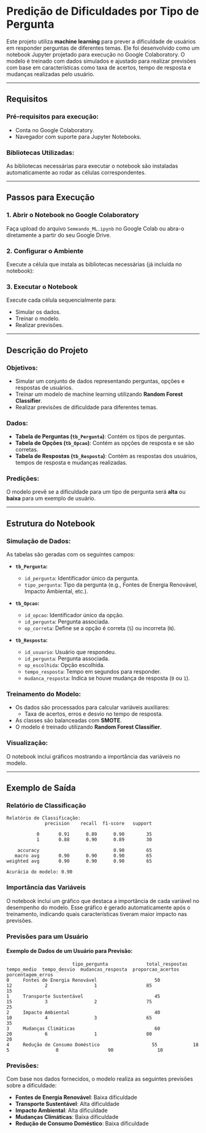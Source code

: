 # Predição de Dificuldades por Tipo de Pergunta

Este projeto utiliza **machine learning** para prever a dificuldade de usuários em responder perguntas de diferentes temas. Ele foi desenvolvido como um notebook Jupyter projetado para execução no Google Colaboratory. O modelo é treinado com dados simulados e ajustado para realizar previsões com base em características como taxa de acertos, tempo de resposta e mudanças realizadas pelo usuário.

---

## Requisitos

### Pré-requisitos para execução:
- Conta no Google Colaboratory.
- Navegador com suporte para Jupyter Notebooks.

### Bibliotecas Utilizadas:
As bibliotecas necessárias para executar o notebook são instaladas automaticamente ao rodar as células correspondentes.

---

## Passos para Execução

### 1. Abrir o Notebook no Google Colaboratory
Faça upload do arquivo `Semeando_ML.ipynb` no Google Colab ou abra-o diretamente a partir do seu Google Drive.

### 2. Configurar o Ambiente
Execute a célula que instala as bibliotecas necessárias (já incluída no notebook):

### 3. Executar o Notebook
Execute cada célula sequencialmente para:
- Simular os dados.
- Treinar o modelo.
- Realizar previsões.

---

## Descrição do Projeto

### Objetivos:
- Simular um conjunto de dados representando perguntas, opções e respostas de usuários.
- Treinar um modelo de machine learning utilizando **Random Forest Classifier**.
- Realizar previsões de dificuldade para diferentes temas.

### Dados:
- **Tabela de Perguntas (`tb_Pergunta`)**: Contém os tipos de perguntas.
- **Tabela de Opções (`tb_Opcao`)**: Contém as opções de resposta e se são corretas.
- **Tabela de Respostas (`tb_Resposta`)**: Contém as respostas dos usuários, tempos de resposta e mudanças realizadas.

### Predições:
O modelo prevê se a dificuldade para um tipo de pergunta será **alta** ou **baixa** para um exemplo de usuário.

---

## Estrutura do Notebook

### Simulação de Dados:
As tabelas são geradas com os seguintes campos:

- **`tb_Pergunta`:**
  - `id_pergunta`: Identificador único da pergunta.
  - `tipo_pergunta`: Tipo da pergunta (e.g., Fontes de Energia Renovável, Impacto Ambiental, etc.).

- **`tb_Opcao`:**
  - `id_opcao`: Identificador único da opção.
  - `id_pergunta`: Pergunta associada.
  - `op_correta`: Define se a opção é correta (`S`) ou incorreta (`N`).

- **`tb_Resposta`:**
  - `id_usuario`: Usuário que respondeu.
  - `id_pergunta`: Pergunta associada.
  - `op_escolhida`: Opção escolhida.
  - `tempo_resposta`: Tempo em segundos para responder.
  - `mudanca_resposta`: Indica se houve mudança de resposta (`0` ou `1`).

### Treinamento do Modelo:
- Os dados são processados para calcular variáveis auxiliares:
  - Taxa de acertos, erros e desvio no tempo de resposta.
- As classes são balanceadas com **SMOTE**.
- O modelo é treinado utilizando **Random Forest Classifier**.

### Visualização:
O notebook inclui gráficos mostrando a importância das variáveis no modelo.

---

## Exemplo de Saída

### Relatório de Classificação

```plaintext
Relatório de Classificação:
              precision    recall  f1-score   support

           0       0.91      0.89      0.90        35
           1       0.88      0.90      0.89        30

    accuracy                           0.90        65
   macro avg       0.90      0.90      0.90        65
weighted avg       0.90      0.90      0.90        65

Acurácia do modelo: 0.90
```
### Importância das Variáveis
O notebook inclui um gráfico que destaca a importância de cada variável no desempenho do modelo. Esse gráfico é gerado automaticamente após o treinamento, indicando quais características tiveram maior impacto nas previsões.

### Previsões para um Usuário

#### Exemplo de Dados de um Usuário para Previsão:
```plaintext
                        tipo_pergunta              total_respostas  tempo_medio  tempo_desvio  mudancas_resposta  proporcao_acertos  porcentagem_erros
0     Fontes de Energia Renovável                     50             12            2                 1                  85                15
1     Transporte Sustentável                          45             15            3                 2                  75                25
2     Impacto Ambiental                               40             10            4                 3                  65                35
3     Mudanças Climáticas                             60             20            6                 1                  80                20
4     Redução de Consumo Doméstico                   55             18            5                 0                  90                10
```

### Previsões:

Com base nos dados fornecidos, o modelo realiza as seguintes previsões sobre a dificuldade:

- **Fontes de Energia Renovável**: Baixa dificuldade
- **Transporte Sustentável**: Alta dificuldade
- **Impacto Ambiental**: Alta dificuldade
- **Mudanças Climáticas**: Baixa dificuldade
- **Redução de Consumo Doméstico**: Baixa dificuldade

